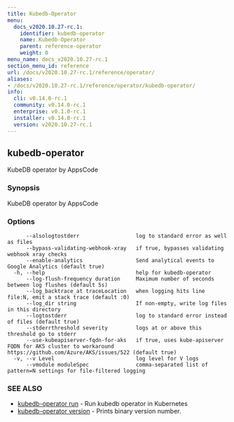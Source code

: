 ```yaml
---
title: Kubedb-Operator
menu:
  docs_v2020.10.27-rc.1:
    identifier: kubedb-operator
    name: Kubedb-Operator
    parent: reference-operator
    weight: 0
menu_name: docs_v2020.10.27-rc.1
section_menu_id: reference
url: /docs/v2020.10.27-rc.1/reference/operator/
aliases:
- /docs/v2020.10.27-rc.1/reference/operator/kubedb-operator/
info:
  cli: v0.14.0-rc.1
  community: v0.14.0-rc.1
  enterprise: v0.1.0-rc.1
  installer: v0.14.0-rc.1
  version: v2020.10.27-rc.1
---
```


## kubedb-operator

KubeDB operator by AppsCode

### Synopsis

KubeDB operator by AppsCode

### Options

```
      --alsologtostderr                  log to standard error as well as files
      --bypass-validating-webhook-xray   if true, bypasses validating webhook xray checks
      --enable-analytics                 Send analytical events to Google Analytics (default true)
  -h, --help                             help for kubedb-operator
      --log-flush-frequency duration     Maximum number of seconds between log flushes (default 5s)
      --log_backtrace_at traceLocation   when logging hits line file:N, emit a stack trace (default :0)
      --log_dir string                   If non-empty, write log files in this directory
      --logtostderr                      log to standard error instead of files (default true)
      --stderrthreshold severity         logs at or above this threshold go to stderr
      --use-kubeapiserver-fqdn-for-aks   if true, uses kube-apiserver FQDN for AKS cluster to workaround https://github.com/Azure/AKS/issues/522 (default true)
  -v, --v Level                          log level for V logs
      --vmodule moduleSpec               comma-separated list of pattern=N settings for file-filtered logging
```

### SEE ALSO

* [kubedb-operator run](/docs/v2020.10.27-rc.1/reference/operator/kubedb-operator_run)	 - Run kubedb operator in Kubernetes
* [kubedb-operator version](/docs/v2020.10.27-rc.1/reference/operator/kubedb-operator_version)	 - Prints binary version number.

